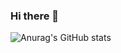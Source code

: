 ### Hi there 👋

![Anurag's GitHub stats](https://github-readme-stats.vercel.app/api?username=Juhyun22&show_icons=true&theme=transparent)

<!--
**Juhyun22/Juhyun22** is a ✨ _special_ ✨ repository because its `README.md` (this file) appears on your GitHub profile.

Here are some ideas to get you started:

- 🔭 I’m currently working on ...
- 🌱 I’m currently learning ...
- 👯 I’m looking to collaborate on ...
- 🤔 I’m looking for help with ...
- 💬 Ask me about ...
- 📫 How to reach me: ...
- 😄 Pronouns: ...
- ⚡ Fun fact: ...
-->
